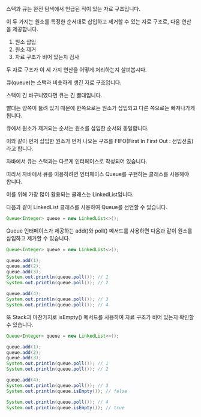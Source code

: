 스택과 큐는 완전 탐색에서 언급된 적이 있는 자료 구조입니다.

이 두 가지는 원소를 특정한 순서대로 삽입하고 제거할 수 있는 자료 구조로, 다음 연산을 제공합니다.

1. 원소 삽입
2. 원소 제거
3. 자료 구조가 비어 있는지 검사

두 자료 구조가 이 세 가지 연산을 어떻게 처리하는지 살펴봅시다.


큐(queue)는 스택과 비슷하게 생긴 자료 구조입니다.

스택이 긴 바구니였다면 큐는 긴 빨대입니다.

빨대는 양쪽이 뚫려 있기 때문에 한쪽으로는 원소가 삽입되고 다른 쪽으로는 빠져나가게 됩니다.

큐에서 원소가 제거되는 순서는 원소를 삽입한 순서와 동일합니다.

이와 같이 먼저 삽입한 원소가 먼저 나오는 구조를 FIFO(First In First Out : 선입선출)라고 합니다.

자바에서 큐는 스택과는 다르게 인터페이스로 작성되어 있습니다.

따라서 자바에서 큐를 이용하려면 인터페이스 Queue를 구현하는 클래스를 사용해야 합니다.

이를 위해 가장 많이 활용되는 클래스는 LinkedList입니다.

다음과 같이 LinkedList 클래스를 사용하여 Queue를 선언할 수 있습니다.

```java
Queue<Integer> queue = new LinkedList<>();
```

Queue 인터페이스가 제공하는 add()와 poll() 메서드를 사용하면 다음과 같이 원소를 삽입하고 제거할 수 있습니다.

```java
Queue<Integer> queue = new LinkedList<>();

queue.add(1);
queue.add(2);
queue.add(3);
System.out.println(queue.poll()); // 1
System.out.println(queue.poll()); // 2

queue.add(4);
System.out.println(queue.poll()); // 3
System.out.println(queue.poll()); // 4
```

또 Stack과 마찬가지로 isEmpty() 메서드를 사용하여 자료 구조가 비어 있는지 확인할 수 있습니다.

```java
Queue<Integer> queue = new LinkedList<>();

queue.add(1);
queue.add(2);
queue.add(3);
System.out.println(queue.poll()); // 1
System.out.println(queue.poll()); // 2

queue.add(4);
System.out.println(queue.poll()); // 3
System.out.println(queue.isEmpty()); // false

System.out.println(queue.poll()); // 4
System.out.println(queue.isEmpty()); // true
```